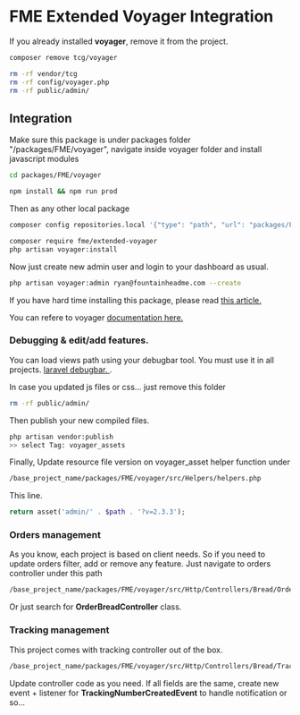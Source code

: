 # FME Extended Voyager Integration

If you already installed **voyager**, remove it from the project.

```bash
composer remove tcg/voyager
```

```bash
rm -rf vendor/tcg
rm -rf config/voyager.php
rm -rf public/admin/
```

## Integration

Make sure this package is under packages folder "/packages/FME/voyager", navigate inside voyager folder and install javascript modules

```bash
cd packages/FME/voyager
```

```bash
npm install && npm run prod
```

Then as any other local package

```bash
composer config repositories.local '{"type": "path", "url": "packages/FME/voyager"}' --file composer.json
```

```bash
composer require fme/extended-voyager
php	artisan voyager:install
```

Now just create new admin user and login to your dashboard as usual.

```bash
php	artisan voyager:admin ryan@fountainheadme.com --create
```

If you have hard time installing this package, please 
read  [this article. ](https://laravel-news.com/developing-laravel-packages-with-local-composer-dependencies)

You can refere to voyager [documentation here. ](https://voyager-docs.devdojo.com/v/1.4/)

### Debugging & edit/add features.

You can load views path using your debugbar tool. 
You must use it in all projects. [laravel debugbar. ](https://github.com/barryvdh/laravel-debugbar).

In case you updated js files or css... just remove this folder

```bash
rm -rf public/admin/
```

Then publish your new compiled files.

```bash
php artisan vendor:publish
>> select Tag: voyager_assets
```

Finally, Update resource file version on voyager_asset helper function under

```bash
/base_project_name/packages/FME/voyager/src/Helpers/helpers.php
```

This line.

```php
return asset('admin/' . $path . '?v=2.3.3');
```

### Orders management

As you know, each project is based on client needs. So if you need to update orders filter, add or remove any feature. Just navigate to orders controller under this path

```bash
/base_project_name/packages/FME/voyager/src/Http/Controllers/Bread/OrderBreadController.php
```

Or just search for **OrderBreadController** class.

### Tracking management

This project comes with tracking controller out of the box.

```bash
/base_project_name/packages/FME/voyager/src/Http/Controllers/Bread/TrackingNumbersController.php
```

Update controller code as you need. If all fields are the same, create new event + listener for **TrackingNumberCreatedEvent** to handle notification or so...
